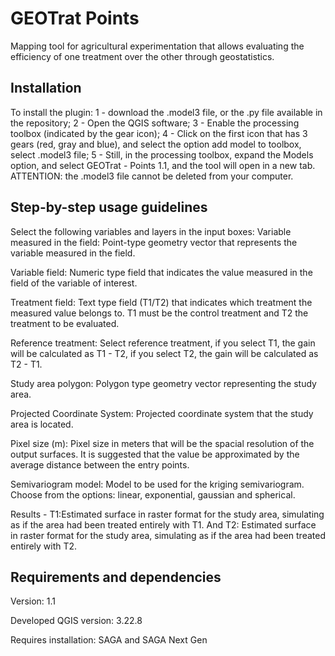 # GEOTrat Points
Mapping tool for agricultural experimentation that allows evaluating the efficiency of one treatment over the other through geostatistics.

## Installation
To install the plugin:
1 - download the .model3 file, or the .py file available in the repository;
2 - Open the QGIS software;
3 - Enable the processing toolbox (indicated by the gear icon);
4 - Click on the first icon that has 3 gears (red, gray and blue), and select the option add model to toolbox, select .model3 file;
5 - Still, in the processing toolbox, expand the Models option, and select GEOTrat - Points 1.1, and the tool will open in a new tab.
ATTENTION: the .model3 file cannot be deleted from your computer.

## Step-by-step usage guidelines
Select the following variables and layers in the input boxes:
Variable measured in the field: Point-type geometry vector that represents the variable measured in the field.

Variable field: Numeric type field that indicates the value measured in the field of the variable of interest. 

Treatment field: Text type field (T1/T2) that indicates which treatment the measured value belongs to. T1 must be the control treatment and T2 the treatment to be evaluated.

Reference treatment: Select reference treatment, if you select T1, the gain will be calculated as T1 - T2, if you select T2, the gain will be calculated as T2 - T1.

Study area polygon: Polygon type geometry vector representing the study area.

Projected Coordinate System: Projected coordinate system that the study area is located.

Pixel size (m): Pixel size in meters that will be the spacial resolution of the output surfaces. It is suggested that the value be approximated by the average distance between the entry points.

Semivariogram model: Model to be used for the kriging semivariogram. Choose from the options: linear, exponential, gaussian and spherical.

Results - T1:Estimated surface in raster format for the study area, simulating as if the area had been treated entirely with T1. And T2: Estimated surface in raster format for the study area, simulating as if the area had been treated entirely with T2.

##  Requirements and dependencies
Version: 1.1

Developed QGIS version: 3.22.8

Requires installation: SAGA and SAGA Next Gen

